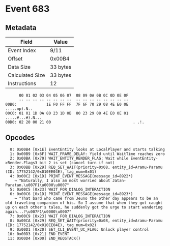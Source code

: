 # Event 683

## Metadata

| Field           | Value    |
|-----------------|----------|
| Event Index     | 9/11     |
| Offset          | 0x00B4   |
| Data Size       | 33 bytes |
| Calculated Size | 33 bytes |
| Instructions    | 12       |

```
      00 01 02 03 04 05 06 07  08 09 0A 0B 0C 0D 0E 0F
      -- -- -- -- -- -- -- --  -- -- -- -- -- -- -- --
00B0:             1E F0 FF FF  7F 6F 70 29 08 4E E0 0E      .....op).N..
00C0: 01 01 1D 0A 80 23 1D 0B  80 23 29 08 4E E0 0E 01  .....#...#).N...
00D0: 02 20 00 21 00                                    . .!.           
```

## Opcodes

```
  0: 0x00B4 [0x1E] EventEntity looks at LocalPlayer and starts talking
  1: 0x00B9 [0x6F] WAIT_FRAME_DELAY: Yield until WaitTime reaches zero
  2: 0x00BA [0x70] WAIT_ENTITY_RENDER_FLAG: Wait while EventEntity->Render.Flags3 bit 2 is set (cancel turn if not)
  3: 0x00BB [0x29] REQ_SET_WAIT(priority=0x08, entity_id=Aramu-Paramu (ID: 17752142/0x010EE04E), tag_num=0x01)
  4: 0x00C2 [0x1D] PRINT_EVENT_MESSAGE(message_id=8922*)
    → "Naturally, I also am most worried about Jatan-Paratan.\u007F1\u0000\u0007"
  5: 0x00C5 [0x23] WAIT_FOR_DIALOG_INTERACTION
  6: 0x00C6 [0x1D] PRINT_EVENT_MESSAGE(message_id=8923*)
    → "That bard who came from Jeuno the other day appears to be an old traveling companion of his. So I assume that when they got caught up on each other's tales, he suddenly got the urge to start wandering again...?\u007F1\u0000\u0007"
  7: 0x00C9 [0x23] WAIT_FOR_DIALOG_INTERACTION
  8: 0x00CA [0x29] REQ_SET_WAIT(priority=0x08, entity_id=Aramu-Paramu (ID: 17752142/0x010EE04E), tag_num=0x02)
  9: 0x00D1 [0x20] SET_CLI_EVENT_UC_FLAG: Unlock player control
 10: 0x00D3 [0x21] END_EVENT
 11: 0x00D4 [0x00] END_REQSTACK()
```
